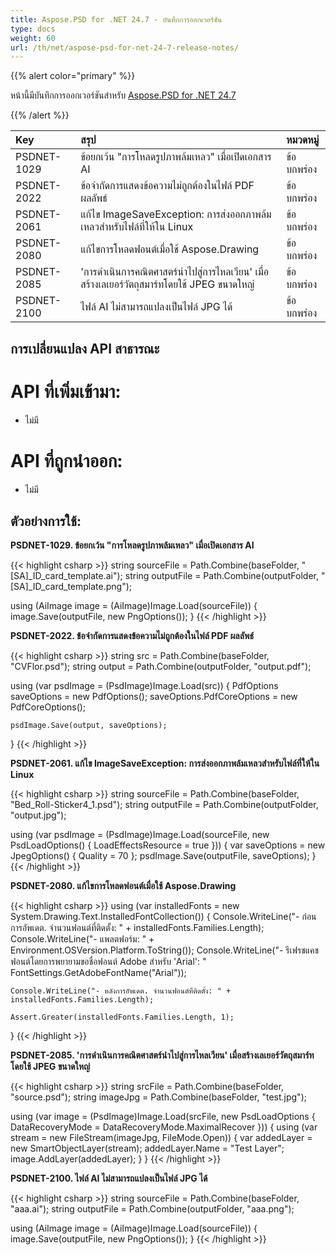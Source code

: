 ```yaml
---
title: Aspose.PSD for .NET 24.7 - บันทึกการออก​เวอร์ชัน
type: docs
weight: 60
url: /th/net/aspose-psd-for-net-24-7-release-notes/
---
```


{{% alert color="primary" %}}

หน้านี้มีบันทึกการออกเวอร์ชันสำหรับ [Aspose.PSD for .NET 24.7](https://www.nuget.org/packages/Aspose.PSD/)

{{% /alert %}}

| **Key**     | **สรุป**                                                                                        | **หมวดหมู่** |
|:------------|:-------------------------------------------------------------------------------------------------|:-------------|
| PSDNET-1029 | ข้อยกเว้น "การโหลดรูปภาพล้มเหลว" เมื่อเปิดเอกสาร AI                                       | ข้อบกพร่อง      |
| PSDNET-2022 | ข้อจำกัดการแสดงข้อความไม่ถูกต้องในไฟล์ PDF ผลลัพธ์                                     | ข้อบกพร่อง      |
| PSDNET-2061 | แก้ไข ImageSaveException: การส่งออกภาพล้มเหลวสำหรับไฟล์ที่ให้ใน Linux                      | ข้อบกพร่อง      |
| PSDNET-2080 | แก้ไขการโหลดฟอนต์เมื่อใช้ Aspose.Drawing                                              | ข้อบกพร่อง      |
| PSDNET-2085 | 'การดำเนินการคณิตศาสตร์นำไปสู่การไหลเวียน' เมื่อสร้างเลเยอร์วัตถุสมาร์ทโดยใช้ JPEG ขนาดใหญ่ | ข้อบกพร่อง      |
| PSDNET-2100 | ไฟล์ AI ไม่สามารถแปลงเป็นไฟล์ JPG ได้                                                    | ข้อบกพร่อง      |

## **การเปลี่ยนแปลง API สาธารณะ**
# **API ที่เพิ่มเข้ามา:**
- ไม่มี

# **API ที่ถูกนำออก:**
- ไม่มี

## **ตัวอย่างการใช้:**

**PSDNET-1029. ข้อยกเว้น "การโหลดรูปภาพล้มเหลว" เมื่อเปิดเอกสาร AI**

{{< highlight csharp >}}
string sourceFile = Path.Combine(baseFolder, "[SA]_ID_card_template.ai");
string outputFile = Path.Combine(outputFolder, "[SA]_ID_card_template.png");

using (AiImage image = (AiImage)Image.Load(sourceFile))
{
    image.Save(outputFile, new PngOptions());
}
{{< /highlight >}}

**PSDNET-2022. ข้อจำกัดการแสดงข้อความไม่ถูกต้องในไฟล์ PDF ผลลัพธ์**

{{< highlight csharp >}}
string src = Path.Combine(baseFolder, "CVFlor.psd");
string output = Path.Combine(outputFolder, "output.pdf");

using (var psdImage = (PsdImage)Image.Load(src))
{
    PdfOptions saveOptions = new PdfOptions();
    saveOptions.PdfCoreOptions = new PdfCoreOptions();

    psdImage.Save(output, saveOptions);
}
{{< /highlight >}}

**PSDNET-2061. แก้ไข ImageSaveException: การส่งออกภาพล้มเหลวสำหรับไฟล์ที่ให้ใน Linux**

{{< highlight csharp >}}
string sourceFile = Path.Combine(baseFolder, "Bed_Roll-Sticker4_1.psd");
string outputFile = Path.Combine(outputFolder, "output.jpg");

using (var psdImage = (PsdImage)Image.Load(sourceFile, new PsdLoadOptions() { LoadEffectsResource = true }))
{
    var saveOptions = new JpegOptions() { Quality = 70 };
    psdImage.Save(outputFile, saveOptions);
}
{{< /highlight >}}

**PSDNET-2080. แก้ไขการโหลดฟอนต์เมื่อใช้ Aspose.Drawing**

{{< highlight csharp >}}
using (var installedFonts = new System.Drawing.Text.InstalledFontCollection())
{
    Console.WriteLine("- ก่อนการอัพเดต. จำนวนฟอนต์ที่ติดตั้ง: " + installedFonts.Families.Length);
    Console.WriteLine("- แพลตฟอร์ม: " + Environment.OSVersion.Platform.ToString());
    Console.WriteLine("- รีเฟรชแคชฟอนต์โดยการพยายามขอชื่อฟอนต์ Adobe สำหรับ 'Arial': "
    FontSettings.GetAdobeFontName("Arial"));

    Console.WriteLine("- หลังการอัพเดต. จำนวนฟอนต์ที่ติดตั้ง: " + installedFonts.Families.Length);

    Assert.Greater(installedFonts.Families.Length, 1);
}
{{< /highlight >}}

**PSDNET-2085. 'การดำเนินการคณิตศาสตร์นำไปสู่การไหลเวียน' เมื่อสร้างเลเยอร์วัตถุสมาร์ทโดยใช้ JPEG ขนาดใหญ่**

{{< highlight csharp >}}
string srcFile = Path.Combine(baseFolder, "source.psd");
string imageJpg = Path.Combine(baseFolder, "test.jpg");

using (var image = (PsdImage)Image.Load(srcFile, new PsdLoadOptions { DataRecoveryMode = DataRecoveryMode.MaximalRecover }))
{
    using (var stream = new FileStream(imageJpg, FileMode.Open))
    {
        var addedLayer = new SmartObjectLayer(stream);
        addedLayer.Name = "Test Layer";
        image.AddLayer(addedLayer);
    }
}
{{< /highlight >}}

**PSDNET-2100. ไฟล์ AI ไม่สามารถแปลงเป็นไฟล์ JPG ได้**

{{< highlight csharp >}}
string sourceFile = Path.Combine(baseFolder, "aaa.ai");
string outputFile = Path.Combine(outputFolder, "aaa.png");

using (AiImage image = (AiImage)Image.Load(sourceFile))
{
    image.Save(outputFile, new PngOptions());
}
{{< /highlight >}}
